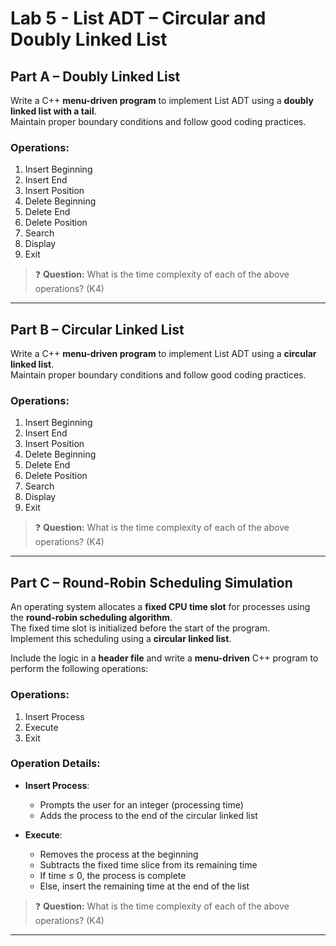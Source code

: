 # Lab 5 - List ADT – Circular and Doubly Linked List

## Part A – Doubly Linked List

Write a C++ **menu-driven program** to implement List ADT using a **doubly linked list with a tail**.  
Maintain proper boundary conditions and follow good coding practices.

### Operations:

1. Insert Beginning  
2. Insert End  
3. Insert Position  
4. Delete Beginning  
5. Delete End  
6. Delete Position  
7. Search  
8. Display  
9. Exit  

> ❓ **Question:** What is the time complexity of each of the above operations? (K4)

---

## Part B – Circular Linked List

Write a C++ **menu-driven program** to implement List ADT using a **circular linked list**.  
Maintain proper boundary conditions and follow good coding practices.

### Operations:

1. Insert Beginning  
2. Insert End  
3. Insert Position  
4. Delete Beginning  
5. Delete End  
6. Delete Position  
7. Search  
8. Display  
9. Exit  

> ❓ **Question:** What is the time complexity of each of the above operations? (K4)

---

## Part C – Round-Robin Scheduling Simulation

An operating system allocates a **fixed CPU time slot** for processes using the **round-robin scheduling algorithm**.  
The fixed time slot is initialized before the start of the program.  
Implement this scheduling using a **circular linked list**.

Include the logic in a **header file** and write a **menu-driven** C++ program to perform the following operations:

### Operations:

1. Insert Process  
2. Execute  
3. Exit  

### Operation Details:

- **Insert Process**:  
  - Prompts the user for an integer (processing time)  
  - Adds the process to the end of the circular linked list  

- **Execute**:  
  - Removes the process at the beginning  
  - Subtracts the fixed time slice from its remaining time  
  - If time ≤ 0, the process is complete  
  - Else, insert the remaining time at the end of the list  

> ❓ **Question:** What is the time complexity of each of the above operations? (K4)

---
